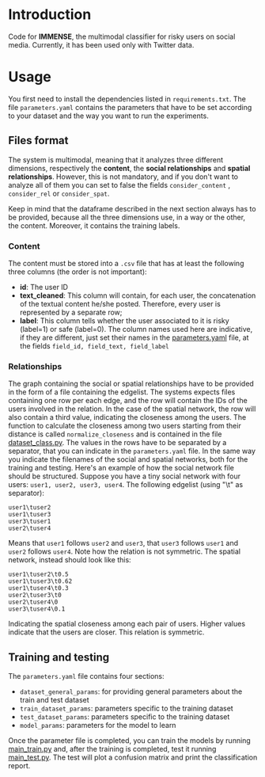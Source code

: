 # Introduction
Code for **IMMENSE**, the multimodal classifier for risky users on social media. Currently, it has been used only with 
Twitter data. <br>

# Usage
You first need to install the dependencies listed in ```requirements.txt```. The file ```parameters.yaml``` contains the
parameters that have to be set according to your dataset and the way you want to run the experiments.

## Files format
The system is multimodal, meaning that it analyzes three different dimensions, respectively the **content**, the **social
relationships** and **spatial relationships**. However, this is not mandatory, and if you don't want to analyze all of 
them you can set to false the fields ```consider_content``` , ```consider_rel``` or ```consider_spat```.

Keep in mind that the dataframe described in the next section always has to be provided, because all the three dimensions
use, in a way or the other, the content. Moreover, it contains the training labels.
### Content
The content must be stored into a ```.csv``` file that has at least the following three columns (the order is not important):
* **id**: The user ID
* **text_cleaned**: This column will contain, for each user, the concatenation of the textual content he/she posted. Therefore, every user is represented by a separate row; 
* **label**: This column tells whether the user associated to it is risky (label=1) or safe (label=0).
The column names used here are indicative, if they are different, just set their names in the [parameters.yaml](parameters.yaml) file, at the fields ```field_id, field_text, field_label```

### Relationships
The graph containing the social or spatial relationships have to be provided in the form of a file containing the edgelist.
The systems expects files containing one row per each edge, and the row will contain the IDs of the users involved in the relation.
In the case of the spatial network, the row will also contain a third value, indicating the closeness among the users. The function
to calculate the closeness among two users starting from their distance is called ```normalize_closeness``` and is
contained in the file  [dataset_class.py](dataset_scripts/dataset_class.py). The values in the rows have to be separated by a separator, 
that you can indicate in the ```parameters.yaml``` file. In the same way you indicate the filenames of the social and spatial networks, 
both for the training and testing. Here's an example of how the social network file should be structured. Suppose you have a tiny social network
with four users: ```user1, user2, user3, user4```. The following edgelist (using "\t" as separator):
```
user1\tuser2
user1\tuser3
user3\tuser1
user2\tuser4
```
Means that ```user1``` follows ```user2``` and ```user3```, that ```user3``` follows ```user1``` and ```user2```
follows ```user4```. Note how the relation is not symmetric. The spatial network, instead should look like this:
```
user1\tuser2\t0.5
user1\tuser3\t0.62
user1\tuser4\t0.3
user2\tuser3\t0
user2\tuser4\0
user3\tuser4\0.1
```
Indicating the spatial closeness among each pair of users. Higher values indicate that the users are closer. This relation is 
symmetric.

## Training and testing
The ```parameters.yaml``` file contains four sections:

* ```dataset_general_params```: for providing general parameters about the train and test dataset
* ```train_dataset_params```: parameters specific to the training dataset
* ```test_dataset_params```: parameters specific to the training dataset
* ```model_params```: parameters for the model to learn

Once the parameter file is completed, you can train the models by running [main_train.py](main_train.py)
and, after the training is completed, test it running [main_test.py](main_test.py). The test will plot a confusion matrix and
print the classification report.


